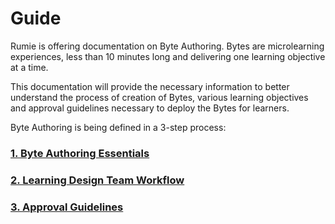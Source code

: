 # Guide

Rumie is offering documentation on Byte Authoring. Bytes are microlearning experiences, less than 10 minutes long and delivering one learning objective at a time.

This documentation will provide the necessary information to better understand the process of creation of Bytes, various learning objectives and approval guidelines necessary to deploy the Bytes for learners.

Byte Authoring is being defined in a 3-step process:

### [1. Byte Authoring Essentials](/byte-authoring/#content-guidelines)

### [2. Learning Design Team Workflow](/learning-design-team-workflow)

### [3. Approval Guidelines](/approval-guidelines)
